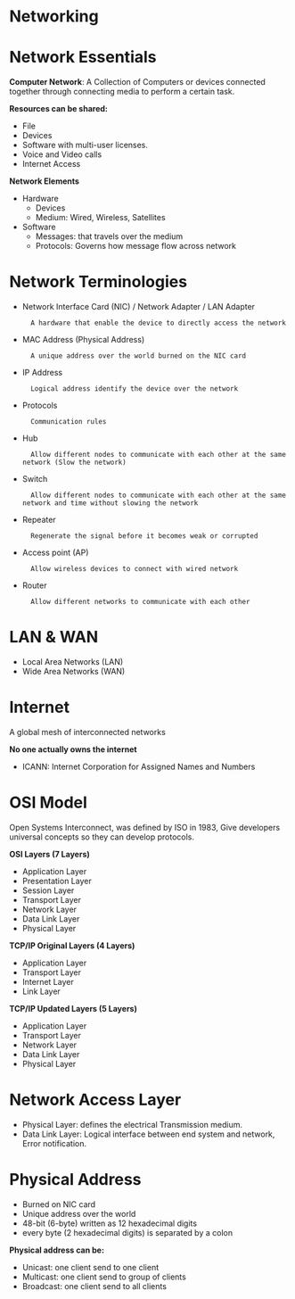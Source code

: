 # Networking


# Network Essentials

**Computer Network**: A Collection of Computers or devices connected together through connecting media to perform a certain task.

**Resources can be shared:**
- File
- Devices
- Software with multi-user licenses.
- Voice and Video calls
- Internet Access

**Network Elements**
- Hardware
    - Devices
    - Medium: Wired, Wireless, Satellites
- Software
    - Messages: that travels over the medium
    - Protocols: Governs how message flow across network

# Network Terminologies 

- Network Interface Card (NIC) / Network Adapter / LAN Adapter

        A hardware that enable the device to directly access the network

- MAC Address (Physical Address)

        A unique address over the world burned on the NIC card

- IP Address

        Logical address identify the device over the network

- Protocols

        Communication rules

- Hub

        Allow different nodes to communicate with each other at the same network (Slow the network)

- Switch 

        Allow different nodes to communicate with each other at the same network and time without slowing the network

- Repeater

        Regenerate the signal before it becomes weak or corrupted

- Access point (AP)

        Allow wireless devices to connect with wired network

- Router

        Allow different networks to communicate with each other

# LAN & WAN
- Local Area Networks (LAN)
- Wide Area Networks (WAN)

# Internet
A global mesh of interconnected networks

**No one actually owns the internet**
- ICANN: Internet Corporation for Assigned Names and Numbers

# OSI Model
Open Systems Interconnect, was defined by ISO in 1983, Give developers universal concepts so they can develop protocols.

**OSI Layers (7 Layers)**
- Application Layer
- Presentation Layer
- Session Layer
- Transport Layer
- Network Layer
- Data Link Layer
- Physical Layer

**TCP/IP Original Layers (4 Layers)**
- Application Layer
- Transport Layer
- Internet Layer
- Link Layer

**TCP/IP Updated Layers (5 Layers)**
- Application Layer 
- Transport Layer
- Network Layer
- Data Link Layer
- Physical Layer


# Network Access Layer
- Physical Layer: defines the electrical Transmission medium.
- Data Link Layer: Logical interface between end system and network, Error notification.


# Physical Address
- Burned on NIC card
- Unique address over the world
- 48-bit (6-byte) written as 12 hexadecimal digits
- every byte (2 hexadecimal digits) is separated by a colon

**Physical address can be:**
- Unicast: one client send to one client
- Multicast: one client send to group of clients
- Broadcast: one client send to all clients

